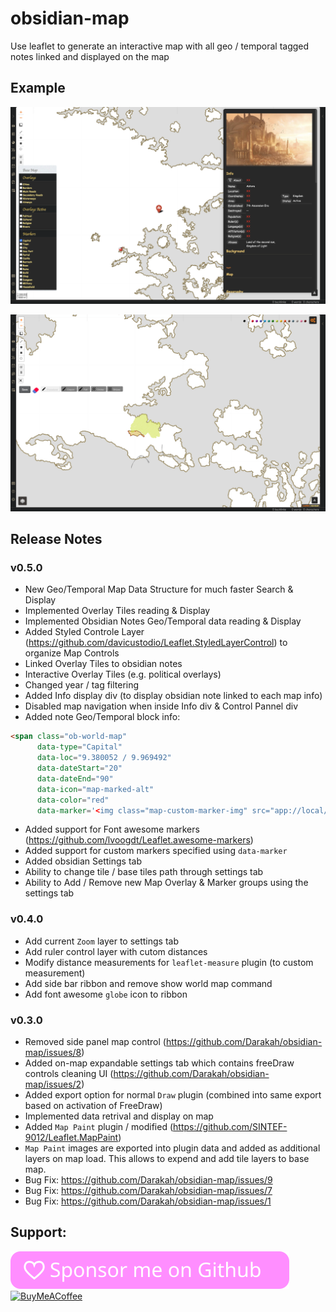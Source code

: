# obsidian-map

Use leaflet to generate an interactive map with all geo / temporal tagged notes linked and displayed on the map 

## Example

![example_6](https://raw.githubusercontent.com/Darakah/obsidian-map/main/images/Example_6.png)

![example_4](https://raw.githubusercontent.com/Darakah/obsidian-map/main/images/Example_4.png)

## Release Notes

### v0.5.0
- New Geo/Temporal Map Data Structure for much faster Search & Display
- Implemented Overlay Tiles reading & Display
- Implemented Obsidian Notes Geo/Temporal data reading & Display
- Added Styled Controle Layer (https://github.com/davicustodio/Leaflet.StyledLayerControl) to organize Map Controls
- Linked Overlay Tiles to obsidian notes
- Interactive Overlay Tiles (e.g. political overlays)
- Changed year / tag filtering 
- Added Info display div (to display obsidian note linked to each map info)
- Disabled map navigation when inside Info div & Control Pannel div
- Added note Geo/Temporal block info:

```html
<span class="ob-world-map" 
	  data-type="Capital"
	  data-loc="9.380052 / 9.969492"
	  data-dateStart="20"
	  data-dateEnd="90"
	  data-icon="map-marked-alt"
	  data-color="red"
	  data-marker='<img class="map-custom-marker-img" src="app://local/Users/Resources/Icon/Layer_Potion_Shop.png"/>'/>
```

- Added support for Font awesome markers (https://github.com/lvoogdt/Leaflet.awesome-markers)
- Added support for custom markers specified using `data-marker`
- Added obsidian Settings tab
- Ability to change tile / base tiles path through settings tab
- Ability to Add / Remove new Map Overlay & Marker groups using the settings tab

### v0.4.0
- Add current `Zoom` layer to settings tab
- Add ruler control layer with cutom distances 
- Modify distance measurements for `leaflet-measure` plugin (to custom measurement)
- Add side bar ribbon and remove show world map command
- Add font awesome `globe` icon to ribbon

### v0.3.0
- Removed side panel map control (https://github.com/Darakah/obsidian-map/issues/8)
- Added on-map expandable settings tab which contains freeDraw controls cleaning UI (https://github.com/Darakah/obsidian-map/issues/2)
- Added export option for normal `Draw` plugin (combined into same export based on activation of FreeDraw)
- Implemented data retrival and display on map 
- Added `Map Paint` plugin / modified (https://github.com/SINTEF-9012/Leaflet.MapPaint)
- `Map Paint` images are exported into plugin data and added as additional layers on map load. This allows to expend and add tile layers to base map.
- Bug Fix: https://github.com/Darakah/obsidian-map/issues/9
- Bug Fix: https://github.com/Darakah/obsidian-map/issues/7
- Bug Fix: https://github.com/Darakah/obsidian-map/issues/1

## Support:
[![Github Sponsorship](https://raw.githubusercontent.com/Darakah/Darakah/e0fe245eaef23cb4a5f19fe9a09a9df0c0cdc8e1/icons/github_sponsor_btn.svg)](https://github.com/sponsors/Darakah) [<img src="https://cdn.buymeacoffee.com/buttons/v2/default-yellow.png" alt="BuyMeACoffee" width="100">](https://www.buymeacoffee.com/darakah)

